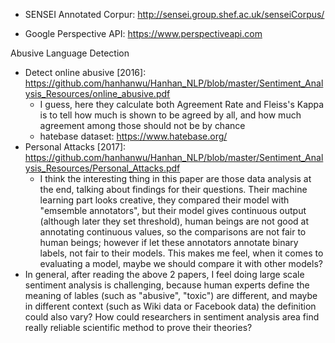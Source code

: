 
* SENSEI Annotated Corpur: http://sensei.group.shef.ac.uk/senseiCorpus/

* Google Perspective API: https://www.perspectiveapi.com


Abusive Language Detection

* Detect online abusive [2016]: https://github.com/hanhanwu/Hanhan_NLP/blob/master/Sentiment_Analysis_Resources/online_abusive.pdf
  * I guess, here they calculate both Agreement Rate and Fleiss's Kappa is to tell how much is shown to be agreed by all, and how much agreement among those should not be by chance
  * hatebase dataset: https://www.hatebase.org/
* Personal Attacks [2017]: https://github.com/hanhanwu/Hanhan_NLP/blob/master/Sentiment_Analysis_Resources/Personal_Attacks.pdf
  * I think the interesting thing in this paper are those data analysis at the end, talking about findings for their questions. Their machine learning part looks creative, they compared their model with "emsemble annotators", but their model gives continuous output (although later they set threshold), human beings are not good at annotating continuous values, so the comparisons are not fair to human beings; however if let these annotators annotate binary labels, not fair to their models. This makes me feel, when it comes to evaluating a model, maybe we should compare it with other models?
* In general, after reading the above 2 papers, I feel doing large scale sentiment analysis is challenging, because human experts define the meaning of lables (such as "abusive", "toxic") are different, and maybe in different context (such as Wiki data or Facebook data) the definition could also vary? How could researchers in sentiment analysis area find really reliable scientific method to prove their theories?
